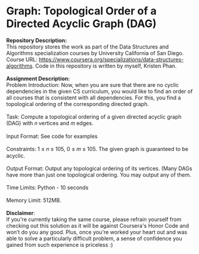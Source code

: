 # Graph: Topological Order of a Directed Acyclic Graph (DAG)

__Repository Description:__
<br/>
This repository stores the work as part of the Data Structures and Algorithms specialization courses by University California of San Diego. Course URL: https://www.coursera.org/specializations/data-structures-algorithms. Code in this repository is written by myself, Kristen Phan.
<br/>
<br/>
__Assignment Description:__
<br/>
Problem Introduction:
Now, when you are sure that there are no cyclic dependencies in the given CS curriculum, you would like to
find an order of all courses that is consistent with all dependencies. For this, you find a topological ordering
of the corresponding directed graph.
<br/>
<br/>
Task: Compute a topological ordering of a given directed acyclic graph (DAG) with 𝑛 vertices and 𝑚 edges.
<br/>
<br/>
Input Format: See code for examples
<br/>
<br/>
Constraints: 1 ≤ 𝑛 ≤ 105, 0 ≤ 𝑚 ≤ 105. The given graph is guaranteed to be acyclic.
<br/>
<br/>
Output Format: Output any topological ordering of its vertices. (Many DAGs have more than just one
topological ordering. You may output any of them.
<br/>
<br/>
Time Limits: Python - 10 seconds
<br/>
<br/>
Memory Limit: 512MB.
<br/>
<br/>
__Disclaimer__: 
<br/>
If you're currently taking the same course, please refrain yourself from checking out this solution as it will be against Coursera's Honor Code and won’t do you any good. Plus, once you're worked your heart out and was able to solve a particularly difficult problem, a sense of confidence you gained from such experience is priceless :)
